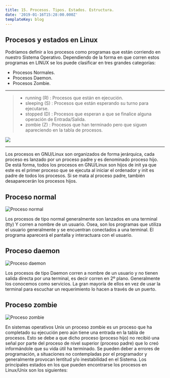 ```yaml
---
title: 15. Procesos. Tipos. Estados. Estructura.
date: '2019-01-16T15:28:00.000Z'
templateKey: blog
---
```


## Procesos y estados en Linux

Podríamos definir a los procesos como programas que están corriendo en nuestro Sistema Operativo. Dependiendo de la forma en que corren estos programas en LINUX se los puede clasificar en tres grandes categorías:
- Procesos Normales.
- Procesos Daemon.
- Procesos Zombie.

---

> - running (R) : Procesos que están en ejecución.
> - sleeping (S) : Procesos que están esperando su turno para ejecutarse.
> - stopped (D) : Procesos que esperan a que se finalice alguna operación de Entrada/Salida.
> - zombie (Z) : Procesos que han terminado pero que siguen apareciendo en la tabla de procesos.

<img aling="middle" style="position: relative; display: block; margin-left: auto; margin-right: auto; z-index: 1;" src="https://www.monografias.com/trabajos26/estados-proceso-hilos/gra1.jpg">

---

Los procesos en GNU/Linux son organizados de forma jerárquica, cada proceso es lanzado por un proceso padre y es denominado proceso hijo. De está forma, todos los procesos en GNU/Linux son hijos de init ya que este es el primer proceso que se ejecuta al iniciar el ordenador y init es padre de todos los procesos. Si se mata al proceso padre, también desaparecerán los procesos hijos.

## Proceso normal

![Proceso normal](https://3.bp.blogspot.com/-HqF9cgEwnb8/T9WzdauYOVI/AAAAAAAAA2s/aTTeiOMn6Js/s200/tux-logo.png)

Los procesos de tipo normal generalmente son lanzados en una terminal (tty) Y corren a nombre de un usuario. Osea, son los programas que utiliza el usuario generalmente y se encuentran conectados a una terminal. El programa aparecerá el pantalla y interactuara con el usuario.

## Proceso daemon

![Proceso daemon](https://4.bp.blogspot.com/-TjV54hWOmOo/T9Wzb-GNu0I/AAAAAAAAA2c/Xw56_3_RWB0/s200/kianzo-tux-devil-2066.png)

Los procesos de tipo Daemon corren a nombre de un usuario y no tienen salida directa por una terminal, es decir corren en 2º plano. Generalmente los conocemos como servicios. La gran mayoría de ellos en vez de usar la terminal para escuchar un requerimiento lo hacen a través de un puerto.

## Proceso zombie

![Proceso zombie](https://2.bp.blogspot.com/-tYLDhOMbFPE/T9WzcpVSfOI/AAAAAAAAA2k/kqwFWlgXoh4/s200/superstar-zombie-tux-1963.png)

En sistemas operativos Unix un proceso zombie es un proceso que ha completado su ejecución pero aún tiene una entrada en la tabla de procesos. Esto se debe a que dicho proceso (proceso hijo) no recibió una señal por parte del proceso de nivel superior (proceso padre) que lo creó informándole que su vida útil ha terminado. Se pueden deber a errores de programación, a situaciones no contempladas por el programador y generalmente provocan lentitud y/o inestabilidad en el Sistema.
Los principales estados en los que pueden encontrarse los procesos en Linux/Unix son los siguientes:



